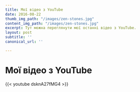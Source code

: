 ```yaml
---
title: Мої відео з YouTube
date: 2016-08-22
thumb_img_path: "/images/zen-stones.jpg"
content_img_path: "/images/zen-stones.jpg"
excerpt: Тут можна переглянути мої останні відео з YouTube.
layout: post
subtitle: ''
canonical_url: ''

---
```

# Мої відео з YouTube

{{< youtube dsknA27fMG4 >}}